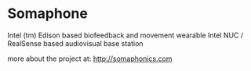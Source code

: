 # Somaphone
Intel (tm) Edison based biofeedback and movement wearable
Intel NUC / RealSense based audiovisual base station

more about the project at: http://somaphonics.com


